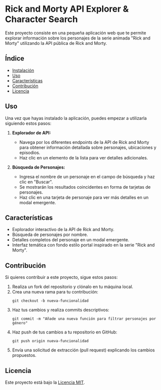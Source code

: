 # Rick and Morty API Explorer & Character Search

Este proyecto consiste en una pequeña aplicación web que te permite explorar información sobre los personajes de la serie animada "Rick and Morty" utilizando la API pública de Rick and Morty.

## Índice

- [Instalación](#instalación)
- [Uso](#uso)
- [Características](#características)
- [Contribución](#contribución)
- [Licencia](#licencia)


## Uso

Una vez que hayas instalado la aplicación, puedes empezar a utilizarla siguiendo estos pasos:

1. **Explorador de API:** 
   - Navega por los diferentes endpoints de la API de Rick and Morty para obtener información detallada sobre personajes, ubicaciones y episodios.
   - Haz clic en un elemento de la lista para ver detalles adicionales.

2. **Búsqueda de Personajes:**
   - Ingresa el nombre de un personaje en el campo de búsqueda y haz clic en "Buscar".
   - Se mostrarán los resultados coincidentes en forma de tarjetas de personajes.
   - Haz clic en una tarjeta de personaje para ver más detalles en un modal emergente.

## Características

- Explorador interactivo de la API de Rick and Morty.
- Búsqueda de personajes por nombre.
- Detalles completos del personaje en un modal emergente.
- Interfaz temática con fondo estilo portal inspirado en la serie "Rick and Morty".

## Contribución

Si quieres contribuir a este proyecto, sigue estos pasos:

1. Realiza un fork del repositorio y clónalo en tu máquina local.
2. Crea una nueva rama para tu contribución: 
   ```
   git checkout -b nueva-funcionalidad
   ```
3. Haz tus cambios y realiza commits descriptivos:
   ```
   git commit -m "Añade una nueva función para filtrar personajes por género"
   ```
4. Haz push de tus cambios a tu repositorio en GitHub:
   ```
   git push origin nueva-funcionalidad
   ```
5. Envía una solicitud de extracción (pull request) explicando los cambios propuestos.

## Licencia

Este proyecto está bajo la [Licencia MIT](LICENSE).
